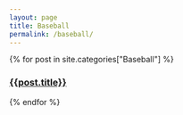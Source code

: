 ```yaml
---
layout: page
title: Baseball
permalink: /baseball/
---
```


<div>
  {% for post in site.categories["Baseball"] %}
  <article class="archive-item">
    <h3><a href="{{ site.baseurl }}{{ post.url }}">{{post.title}}</a></h3>
  </article>
  {% endfor %}
</div>
